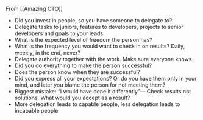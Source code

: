 From [[Amazing CTO]]

 - Did you invest in people, so you have someone to delegate to?
- Delegate tasks to juniors, features to developers, projects to senior developers and goals to your leads 
- What is the expected level of freedom the person has? 
- What is the frequency you would want to check in on results? Daily, weekly, in the end, never?
- Delegate authority together with the work. Make sure everyone knows
- Did you do everything to make the person successful? 
- Does the person know when they are successful? 
- Did you express all your expectations? Or do you have them only in your mind, and later you blame the person for not meeting them?
- Biggest mistake: “I would have done it differently”— Check results not solutions. What would you accept as a result?
- More delegation leads to capable people, less delegation leads to incapable people